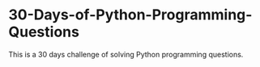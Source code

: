 # 30-Days-of-Python-Programming-Questions

This is a 30 days challenge of solving Python programming questions.
